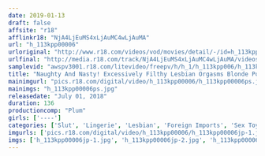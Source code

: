 ```yaml
---
date: 2019-01-13
draft: false
affsite: "r18"
afflinkr18: "NjA4LjEuMS4xLjAuMC4wLjAuMA"
url: "h_113kpp00006"
urloriginal: "http://www.r18.com/videos/vod/movies/detail/-/id=h_113kpp00006"
urlfinal: "http://media.r18.com/track/NjA4LjEuMS4xLjAuMC4wLjAuMA/videos/vod/movies/detail/-/id=h_113kpp00006"
samplevid: "awspv3001.r18.com/litevideo/freepv/h/h_1/h_113kpp006/h_113kpp006_dmb_w.mp4"
title: "Naughty And Nasty! Excessively Filthy Lesbian Orgasms Blonde Porn Lily Tribe!"
mainimgurl: "pics.r18.com/digital/video/h_113kpp00006/h_113kpp00006ps.jpg"
mainimgs: "h_113kpp00006ps.jpg"
releasedate: "July 01, 2018"
duration: 136
productioncomp: "Plum"
girls: ['----']
categories: ['Slut', 'Lingerie', 'Lesbian', 'Foreign Imports', 'Sex Toys']
imgurls: ['pics.r18.com/digital/video/h_113kpp00006/h_113kpp00006jp-1.jpg', 'pics.r18.com/digital/video/h_113kpp00006/h_113kpp00006jp-2.jpg', 'pics.r18.com/digital/video/h_113kpp00006/h_113kpp00006jp-3.jpg', 'pics.r18.com/digital/video/h_113kpp00006/h_113kpp00006jp-4.jpg', 'pics.r18.com/digital/video/h_113kpp00006/h_113kpp00006jp-5.jpg', 'pics.r18.com/digital/video/h_113kpp00006/h_113kpp00006jp-6.jpg', 'pics.r18.com/digital/video/h_113kpp00006/h_113kpp00006jp-7.jpg', 'pics.r18.com/digital/video/h_113kpp00006/h_113kpp00006jp-8.jpg', 'pics.r18.com/digital/video/h_113kpp00006/h_113kpp00006jp-9.jpg', 'pics.r18.com/digital/video/h_113kpp00006/h_113kpp00006jp-10.jpg', 'pics.r18.com/digital/video/h_113kpp00006/h_113kpp00006jp-11.jpg', 'pics.r18.com/digital/video/h_113kpp00006/h_113kpp00006jp-12.jpg', 'pics.r18.com/digital/video/h_113kpp00006/h_113kpp00006jp-13.jpg', 'pics.r18.com/digital/video/h_113kpp00006/h_113kpp00006jp-14.jpg', 'pics.r18.com/digital/video/h_113kpp00006/h_113kpp00006jp-15.jpg', 'pics.r18.com/digital/video/h_113kpp00006/h_113kpp00006jp-16.jpg', 'pics.r18.com/digital/video/h_113kpp00006/h_113kpp00006jp-17.jpg', 'pics.r18.com/digital/video/h_113kpp00006/h_113kpp00006jp-18.jpg', 'pics.r18.com/digital/video/h_113kpp00006/h_113kpp00006jp-19.jpg', 'pics.r18.com/digital/video/h_113kpp00006/h_113kpp00006jp-20.jpg']
imgs: ['h_113kpp00006jp-1.jpg', 'h_113kpp00006jp-2.jpg', 'h_113kpp00006jp-3.jpg', 'h_113kpp00006jp-4.jpg', 'h_113kpp00006jp-5.jpg', 'h_113kpp00006jp-6.jpg', 'h_113kpp00006jp-7.jpg', 'h_113kpp00006jp-8.jpg', 'h_113kpp00006jp-9.jpg', 'h_113kpp00006jp-10.jpg', 'h_113kpp00006jp-11.jpg', 'h_113kpp00006jp-12.jpg', 'h_113kpp00006jp-13.jpg', 'h_113kpp00006jp-14.jpg', 'h_113kpp00006jp-15.jpg', 'h_113kpp00006jp-16.jpg', 'h_113kpp00006jp-17.jpg', 'h_113kpp00006jp-18.jpg', 'h_113kpp00006jp-19.jpg', 'h_113kpp00006jp-20.jpg']
---
```

